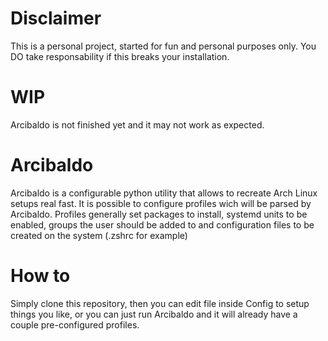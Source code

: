 # Disclaimer
This is a personal project, started for fun and personal purposes only. You DO take responsability if this breaks your installation. 

# WIP
Arcibaldo is not finished yet and it may not work as expected.

# Arcibaldo
Arcibaldo is a configurable python utility that allows to recreate Arch Linux setups real fast. It is possible to configure profiles wich will be parsed by Arcibaldo. Profiles generally set packages to install, systemd units to be enabled, groups the user should be added to and configuration files to be created on the system (.zshrc for example)

# How to
Simply clone this repository, then you can edit file inside Config to setup things you like, or you can just run Arcibaldo and it will already have a couple pre-configured profiles.
